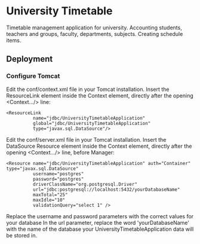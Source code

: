 # University Timetable
Timetable management application for university. Accounting students, teachers and groups, faculty, departments, subjects. Creating schedule items. 

## Deployment

### Configure Tomcat
Edit the conf/context.xml file in your Tomcat installation. 
Insert the ResourceLink element inside the Context element, directly after the opening <Context.../> line:
```
<ResourceLink 
          name="jdbc/UniversityTimetableApplication"
          global="jdbc/UniversityTimetableApplication"
          type="javax.sql.DataSource"/>
```
Edit the conf/server.xml file in your Tomcat installation. 
Insert the DataSource Resource element inside the Context element, directly after the opening <Context.../> line,  before Manager:
```
<Resource name="jdbc/UniversityTimetableApplication" auth="Container" type="javax.sql.DataSource"
          username="postgres"
          password="postgres"
          driverClassName="org.postgresql.Driver"
          url="jdbc:postgresql://localhost:5432/yourDatabaseName"
          maxTotal="25"
          maxIdle="10"
          validationQuery="select 1" /> 
```
Replace the username and password parameters with the correct values for your database
In the url parameter, replace the word 'yourDatabaseName' with the name of the database your UniversityTimetableApplication data will be stored in.